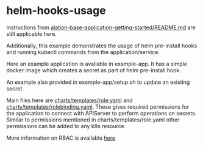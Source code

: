 # helm-hooks-usage

Instructions from [alation-base-application-getting-started/README.md](../alation-base-application-getting-started/README.md) are still applicable here.

Additionally, this example demonstrates the usage of helm pre-install hooks and running kubectl commands from the application/service.

Here an example application is available in example-app. It has a simple docker image which creates a secret as part of helm pre-install hook.

An example also provided in example-app/setup.sh to update an existing secret

Main files here are [charts/templates/role.yaml](charts/templates/role.yaml) and [charts/templates/rolebinding.yaml](charts/templates/rolebinding.yaml). These gives required permissions for the application to connect with APIServer to perform operations on secrets. Similar to permissions mentioned in charts/templates/role.yaml other permissions can be added to any k8s resource.

More information on RBAC is available [here](https://kubernetes.io/docs/reference/access-authn-authz/rbac/)
